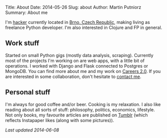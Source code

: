 Title: About
Date: 2014-05-26
Slug: about
Author: Martin Putniorz
Summary: About me

I'm [hacker](http://paulgraham.com/gba.html) currently located in [Brno, Czech Republic](https://www.google.cz/maps?q=Brno&amp;hl=cs&amp;sll=49.930008,15.369873&amp;sspn=4.108981,10.821533&amp;oq=Brn&amp;t=h&amp;brcurrent=5,0,0&amp;hnear=Brno&amp;z=11), making living as freelance Python developer. I'm also interested in Clojure and FP in general.

## Work stuff

Started on small Python gigs (mostly data analysis, scraping). Currently most of the projects I'm working on are web apps, with a little bit of operations. I worked with Django and Flask connected to Postgres or MongoDB. You can find more about me and my work on [Careers 2.0](https://careers.stackoverflow.com/mputniorz). If you are interested in some collaboration, don't hesitate to [contact me]({filename}/pages/contact-me.md).

## Personal stuff 

I'm always for good coffee and/or beer. Cooking is my relaxation. I also like reading about all sorts of stuff: philosophy, politics, economics, lifestyle. Not only books, my favourite articles are published on [Tumblr](http://sputnikus.tumblr.com/) (which reflects Instapaper likes (along with some pictures)).

<!--Like this blog? Want to sent me to the Moon? <script>
  CoinWidgetCom.go({
    wallet_address: "DKWxj4wbFBMR3zbzxYZ9duzWLswLd4BDSf"
    , currency: "dogecoin"
    , counter: "hide"
    , alignment: "bl"
    , qrcode: false
    , auto_show: false
    , lbl_button: "Dogecoin accepted"
    , lbl_address: "Send this shibe to the Moon:"
    , lbl_amount: "DOGE"
  });
</script>-->

*Last updated 2014-06-08*
